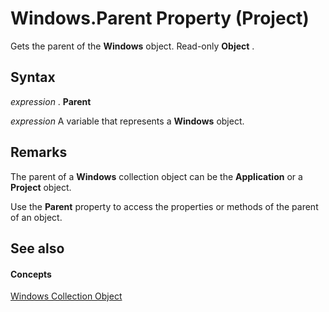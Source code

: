 
# Windows.Parent Property (Project)

Gets the parent of the  **Windows** object. Read-only **Object** .


## Syntax

 _expression_ . **Parent**

 _expression_ A variable that represents a **Windows** object.


## Remarks

The parent of a  **Windows** collection object can be the **Application** or a **Project** object.

Use the  **Parent** property to access the properties or methods of the parent of an object.


## See also


#### Concepts


[Windows Collection Object](6fc70ece-0257-5565-907b-e0e7a6770980.md)
